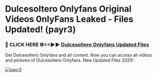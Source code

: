 # Dulcesoltero Onlyfans Original Videos 0nlyFans Leaked - Files Updated! (payr3)

<h3>🔴 CLICK HERE 🌐==►► <a href="https://tinyurl.com/ehrbuxhb" rel="nofollow">Dulcesoltero Onlyfans Updated Files</a></h3>

Get Dulcesoltero Onlyfans and all content. Now you can access all videos and pictures of Dulcesoltero Onlyfans. New Updated Files 2025!

[![payr3](https://i.imgur.com/lVYEuWS.gif)](https://tinyurl.com/ehrbuxhb)
